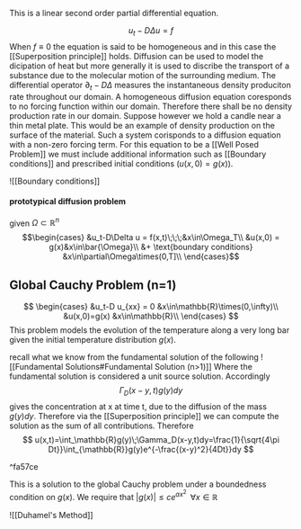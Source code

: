 This is a linear second order partial differential equation.

$$u_t - D\Delta u=f$$
When $f\equiv 0$ the equation is said to be homogeneous and in this case the [[Superposition principle]] holds. Diffusion can be used to model the dicipation of heat but more generally it is used to discribe the transport of a substance due to the molecular motion of the surrounding medium. The differential operator $\partial_t - D\Delta$  measures the instantaneous density produciton rate throughout our domain. A homogeneous diffusion equation coresponds to no forcing function within our domain. Therefore there shall be no density production rate in our domain. Suppose however we hold a candle near a thin metal plate. This would be an example of density production on the surface of the material. Such a system corisponds to a diffusion equation with a non-zero forcing term.  For this equation to be a [[Well Posed Problem]] we must include additional information such as [[Boundary conditions]] and prescribed initial conditions
($u(x,0)=g(x)$). 

![[Boundary conditions]]

#### prototypical diffusion problem
 given $\Omega\subset\mathbb{R}^n$
$$\begin{cases}
&u_t-D\Delta u = f(x,t)\;\;\;&x\in\Omega_T\\
&u(x,0) = g(x)&x\in\bar{\Omega}\\
&+ \text{boundary conditions} &x\in\partial\Omega\times(0,T]\\
\end{cases}$$
## Global Cauchy Problem (n=1)
$$
\begin{cases}
	&u_t-D u_{xx} = 0 &x\in\mathbb{R}\times(0,\infty)\\
	&u(x,0)=g(x) &x\in\mathbb{R}\\
\end{cases}
$$
This problem models the evolution of the temperature along a very long bar given the initial temperature distribution $g(x)$. 

recall what we know from the fundamental solution of the following
![[Fundamental Solutions#Fundamental Solution (n>1)]]
Where the fundamental solution is considered a unit source solution. Accordingly
$$\Gamma_D(x-y,t)g(y)dy$$ gives the concentration at x at time t, due to the diffusion of the mass $g(y)dy$. Therefore via the [[Superposition principle]] we can compute the solution as the sum of all contributions. Therefore
$$
u(x,t)=\int_\mathbb{R}g(y)\;\Gamma_D(x-y,t)dy=\frac{1}{\sqrt{4\pi Dt}}\int_{\mathbb{R}}g(y)e^{-\frac{(x-y)^2}{4Dt}}dy
$$

^fa57ce

This is a solution to the global Cauchy problem under a boundedness condition on $g(x)$. We require that $|g(x)|\le ce^{ax^2}\;\;\forall x\in\mathbb{R}$ 

![[Duhamel's Method]]